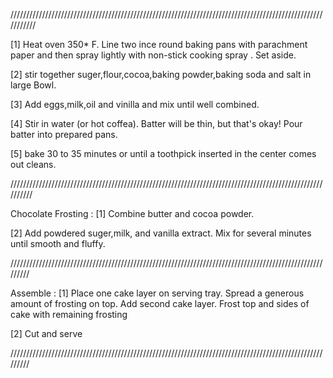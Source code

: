 ///////////////////////////////////////////////////////////////////////////////////////////////////////////

[1] Heat oven 350* F. Line two ince round baking pans with parachment
paper and then spray lightly with non-stick cooking spray . Set aside.

[2] stir together suger,flour,cocoa,baking powder,baking soda and salt 
in large Bowl.

[3] Add eggs,milk,oil and vinilla and mix until well combined.

[4] Stir in water (or hot coffea). Batter will be thin, but that's okay!
Pour batter into prepared pans.

[5] bake 30 to 35 minutes or until a toothpick inserted in the center 
comes out cleans.

//////////////////////////////////////////////////////////////////////////////////////////////////////////

Chocolate Frosting :
[1] Combine butter and cocoa powder.

[2] Add powdered suger,milk, and vanilla extract. Mix for several
minutes until smooth and fluffy.

/////////////////////////////////////////////////////////////////////////////////////////////////////////

Assemble :
[1] Place one cake layer on serving tray. Spread a generous amount of
frosting on top. Add second cake layer. Frost top and sides of cake
with remaining frosting

[2] Cut and serve

/////////////////////////////////////////////////////////////////////////////////////////////////////////